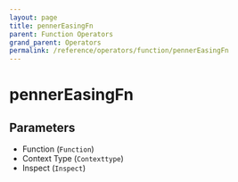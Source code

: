 ```yaml
---
layout: page
title: pennerEasingFn
parent: Function Operators
grand_parent: Operators
permalink: /reference/operators/function/pennerEasingFn
---
```


# pennerEasingFn

## Parameters

* Function (`Function`)
* Context Type (`Contexttype`)
* Inspect (`Inspect`)
